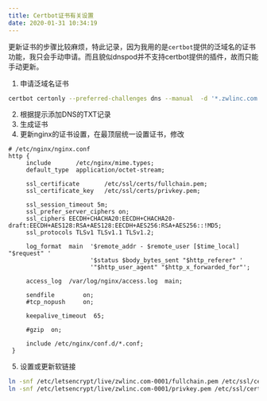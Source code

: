 ```yaml
---
title: Certbot证书有关设置
date: 2020-01-31 10:34:19
---
```

更新证书的步骤比较麻烦，特此记录，因为我用的是`certbot`提供的泛域名的证书功能，我只会手动申请。而且貌似dnspod并不支持certbot提供的插件，故而只能手动更新。

<!--more-->
1. 申请泛域名证书
```bash
certbot certonly --preferred-challenges dns --manual  -d '*.zwlinc.com' --server https://acme-v02.api.letsencrypt.org/directory
```
2. 根据提示添加DNS的TXT记录
3. 生成证书
4. 更新nginx的证书设置，在最顶层统一设置证书，修改
```nginx
# /etc/nginx/nginx.conf 
http {
     include       /etc/nginx/mime.types;
     default_type  application/octet-stream;
 
     ssl_certificate       /etc/ssl/certs/fullchain.pem;
     ssl_certificate_key   /etc/ssl/certs/privkey.pem;
 
     ssl_session_timeout 5m;
     ssl_prefer_server_ciphers on;
     ssl_ciphers EECDH+CHACHA20:EECDH+CHACHA20-draft:EECDH+AES128:RSA+AES128:EECDH+AES256:RSA+AES256::!MD5;
     ssl_protocols TLSv1 TLSv1.1 TLSv1.2;
 
     log_format  main  '$remote_addr - $remote_user [$time_local] "$request" '
                       '$status $body_bytes_sent "$http_referer" '
                       '"$http_user_agent" "$http_x_forwarded_for"';
 
     access_log  /var/log/nginx/access.log  main;
 
     sendfile        on;
     #tcp_nopush     on;
 
     keepalive_timeout  65;
 
     #gzip  on;
 
     include /etc/nginx/conf.d/*.conf;
 }
```
5. 设置或更新软链接
```bash
ln -snf /etc/letsencrypt/live/zwlinc.com-0001/fullchain.pem /etc/ssl/certs/fullchain.pem 
ln -snf /etc/letsencrypt/live/zwlinc.com-0001/privkey.pem /etc/ssl/certs/privkey.pem 
```
